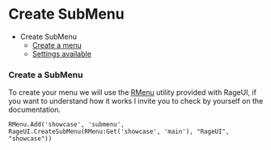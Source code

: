 # Create SubMenu

- Create SubMenu
    - [Create a menu](#create-submenu)
    - [Settings available](#settings-available)
    
<a name="create-submenu"></a>
### Create a SubMenu

To create your menu we will use the [RMenu](/docs/{{version}}/rmenu) utility provided with RageUI, if you want to understand how it works I invite you to check by yourself on the documentation.

    RMenu.Add('showcase', 'submenu', RageUI.CreateSubMenu(RMenu:Get('showcase', 'main'), "RageUI", "showcase"))
